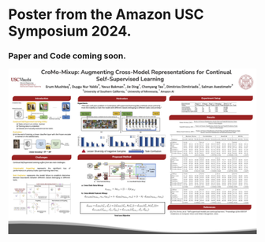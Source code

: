 # Poster from the Amazon USC Symposium 2024. 

### Paper and Code coming soon.

![](AmazonUSCSymposiumPoster.png)
